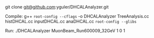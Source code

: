 git clone git@github.com:yguler/DHCALAnalyzer.git

Compile:
g++ `root-config --cflags` -o DHCALAnalyzer TreeAnalysis.cc histDHCAL.cc inputDHCAL.cc anaDHCAL.cc `root-config --glibs`

Run:
./DHCALAnalyzer MuonBeam_Run600009_32GeV 1 0 1


